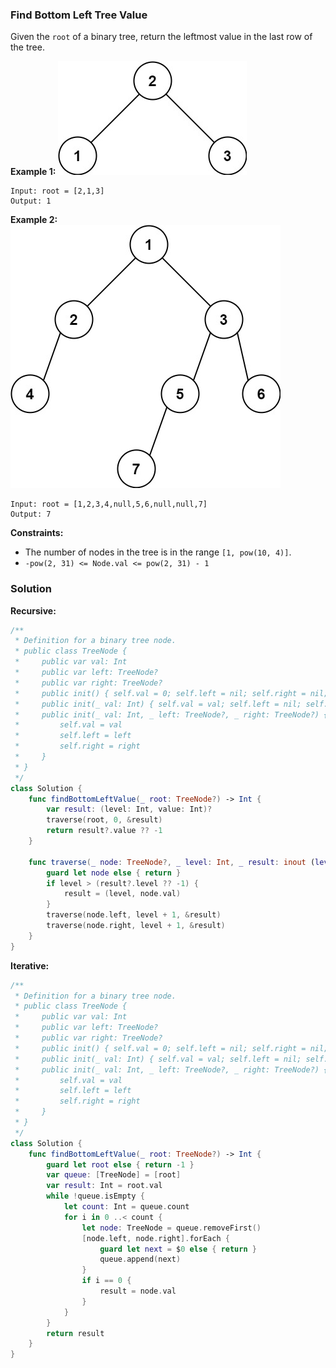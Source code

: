 
### Find Bottom Left Tree Value

Given the `root` of a binary tree, return the leftmost value in the last row of the tree.
 
__Example 1:__
![images/question_513-0.jpg](../images/question_513-0.jpg)
```
Input: root = [2,1,3]
Output: 1
```
__Example 2:__
![images/question_513-1.jpg](../images/question_513-1.jpg)
```
Input: root = [1,2,3,4,null,5,6,null,null,7]
Output: 7
```

__Constraints:__
* The number of nodes in the tree is in the range `[1, pow(10, 4)]`.
* `-pow(2, 31) <= Node.val <= pow(2, 31) - 1`

### Solution
__Recursive:__
```Swift
/**
 * Definition for a binary tree node.
 * public class TreeNode {
 *     public var val: Int
 *     public var left: TreeNode?
 *     public var right: TreeNode?
 *     public init() { self.val = 0; self.left = nil; self.right = nil; }
 *     public init(_ val: Int) { self.val = val; self.left = nil; self.right = nil; }
 *     public init(_ val: Int, _ left: TreeNode?, _ right: TreeNode?) {
 *         self.val = val
 *         self.left = left
 *         self.right = right
 *     }
 * }
 */
class Solution {
    func findBottomLeftValue(_ root: TreeNode?) -> Int {
        var result: (level: Int, value: Int)?
        traverse(root, 0, &result)
        return result?.value ?? -1
    }

    func traverse(_ node: TreeNode?, _ level: Int, _ result: inout (level: Int, value: Int)?) {
        guard let node else { return }
        if level > (result?.level ?? -1) {
            result = (level, node.val)
        }
        traverse(node.left, level + 1, &result)
        traverse(node.right, level + 1, &result)
    }
}
```
__Iterative:__
```Swift
/**
 * Definition for a binary tree node.
 * public class TreeNode {
 *     public var val: Int
 *     public var left: TreeNode?
 *     public var right: TreeNode?
 *     public init() { self.val = 0; self.left = nil; self.right = nil; }
 *     public init(_ val: Int) { self.val = val; self.left = nil; self.right = nil; }
 *     public init(_ val: Int, _ left: TreeNode?, _ right: TreeNode?) {
 *         self.val = val
 *         self.left = left
 *         self.right = right
 *     }
 * }
 */
class Solution {
    func findBottomLeftValue(_ root: TreeNode?) -> Int {
        guard let root else { return -1 }
        var queue: [TreeNode] = [root]
        var result: Int = root.val
        while !queue.isEmpty {
            let count: Int = queue.count
            for i in 0 ..< count {
                let node: TreeNode = queue.removeFirst()
                [node.left, node.right].forEach {
                    guard let next = $0 else { return }
                    queue.append(next)
                }
                if i == 0 {
                    result = node.val
                }
            }
        }
        return result
    }
}
```